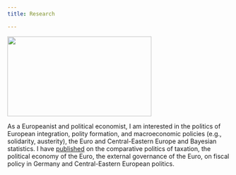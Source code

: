 ```yaml
---
title: Research

---
```


<!-- ![](/assets/img/sample/ZbigResearch.jpg =100x20) -->

<img src="https://zgtruchlewski.github.io/assets/img/sample/ZbigResearch.jpg" width="326" height="181" />

As a Europeanist and political economist, I am interested in the politics of European integration, polity formation, and macroeconomic policies (e.g., solidarity, austerity), the Euro and Central-Eastern Europe and Bayesian statistics. I have [published](https://scholar.google.com/citations?user=5hv_rE0AAAAJ&hl=fr) on the comparative politics of taxation, the political economy of the Euro, the external governance of the Euro, on fiscal policy in Germany and Central-Eastern European politics.
